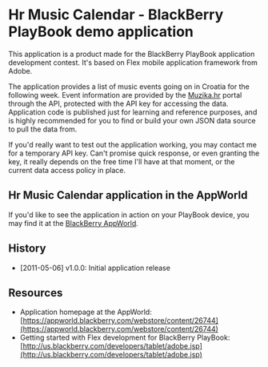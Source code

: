 Hr Music Calendar - BlackBerry PlayBook demo application
========================================

This application is a product made for the BlackBerry PlayBook application development contest. It's based on Flex mobile application framework from Adobe. 

The application provides a list of music events going on in Croatia for the following week. Event information are provided by the [Muzika.hr](http://www.muzika.hr/) portal through the API, protected with the API key for accessing the data. Application code is published just for learning and reference purposes, and is highly recommended for you to find or build your own JSON data source to pull the data from.

If you'd really want to test out the application working, you may contact me for a temporary API key. Can't promise quick response, or even granting the key, it really depends on the free time I'll have at that moment, or the current data access policy in place.

## Hr Music Calendar application in the AppWorld

If you'd like to see the application in action on your PlayBook device, you may find it at the [BlackBerry AppWorld](https://appworld.blackberry.com/webstore/content/26744).

## History

* [2011-05-06] v1.0.0: Initial application release

## Resources
* Application homepage at the AppWorld: [https://appworld.blackberry.com/webstore/content/26744](https://appworld.blackberry.com/webstore/content/26744)
* Getting started with Flex development for BlackBerry PlayBook: [http://us.blackberry.com/developers/tablet/adobe.jsp](http://us.blackberry.com/developers/tablet/adobe.jsp)
